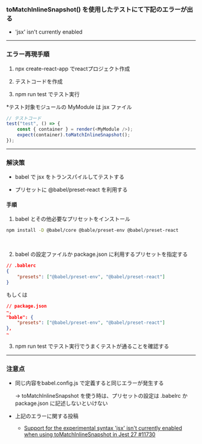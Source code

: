 ### toMatchInlineSnapshot() を使用したテストにて下記のエラーが出る

- 'jsx' isn't currently enabled 

---

### エラー再現手順

1. npx create-react-app でreactプロジェクト作成

2. テストコードを作成

3. npm run test でテスト実行

*テスト対象モジュールの MyModule は jsx ファイル
```js
// テストコード
test("test", () => {
    const { container } = render(<MyModule />);
    expect(container).toMatchInlineSnapshot();
});
```

---

### 解決策

- babel で jsx をトランスパイルしてテストする

- プリセットに @babel/preset-react を利用する

#### 手順

1. babel とその他必要なプリセットをインストール

```bash
npm install -D @babel/core @bable/preset-env @babel/preset-react
```

<br>

2. babel の設定ファイルか package.json に利用するプリセットを指定する

```json
// .bablerc
{
    "presets": ["@babel/preset-env", "@babel/preset-react"]
}
```
もしくは
```json
// package.json
~,
"bable": {
    "presets": ["@babel/preset-env", "@babel/preset-react"]
},
~
```

3. npm run test でテスト実行でうまくテストが通ることを確認する

---

### 注意点

- 同じ内容をbabel.config.js で定義すると同じエラーが発生する

    -> toMatchInlineSnapshot を使う時は、プリセットの設定は .babelrc か package.json に記述しないといけない

- 上記のエラーに関する投稿
    - [Support for the experimental syntax 'jsx' isn't currently enabled when using toMatchInlineSnapshot in Jest 27 #11730](https://github.com/jestjs/jest/issues/11730)